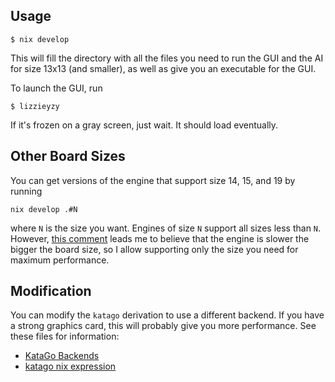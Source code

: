 ## Usage

```
$ nix develop
```

This will fill the directory with all the files you need to run the GUI and the AI for size 13x13 (and smaller), as well as give you an executable for the GUI.

To launch the GUI, run

```
$ lizzieyzy
```

If it's frozen on a gray screen, just wait. It should load eventually.

## Other Board Sizes

You can get versions of the engine that support size 14, 15, and 19 by running

```
nix develop .#N
```

where `N` is the size you want. Engines of size `N` support all sizes less than `N`. However, [this comment](https://github.com/hzyhhzy/KataGo/blob/ab3df7864a104601eb20470cbed79619599c8cfc/cpp/CMakeLists.txt#L36) leads me to believe that the engine is slower the bigger the board size, so I allow supporting only the size you need for maximum performance.

## Modification

You can modify the `katago` derivation to use a different backend. If you have a strong graphics card, this will probably give you more performance. See these files for information:
- [KataGo Backends](https://github.com/lightvector/KataGo#opencl-vs-cuda-vs-tensorrt-vs-eigen)
- [katago nix expression](https://github.com/NixOS/nixpkgs/blob/8c619a1f3cedd16ea172146e30645e703d21bfc1/pkgs/games/katago/default.nix)
